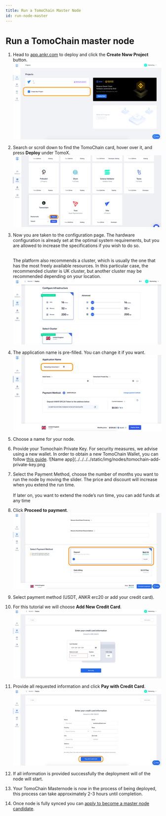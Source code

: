 ```yaml
---
title: Run a TomoChain Master Node
id: run-node-master
---
```


# Run a TomoChain master node

1. Head to [app.ankr.com](https://app.ankr.com/) to deploy and click the **Create Nww Project** button.
   ![Create a project](../../../../static/img/nodes/create-new-project.png)
2. Search or scroll down to find the TomoChain card, hover over it, and press **Deploy** under TomoX.
   ![Click the deploy button](../../../../static/img/nodes/tomochain-deploy.png)
3. Now you are taken to the configuration page. The hardware configuration is already set at the optimal system requirements, but you are allowed to increase the specifications if you wish to do so.<br /><br />
   
   The platform also recommends a cluster, which is usually the one that has the most freely available resources. In this particular case, the recommended cluster is UK cluster, but another cluster may be recommended depending on your location.
   ![Choose cluster](../../../../static/img/nodes/tomox-choose-cluster.png)
4. The application name is pre-filled. You can change it if you want. 
   ![Name app](../../../../static/img/nodes/tomochain-app-name.png)
5. Choose a name for your node.
6. Provide your Tomochain Private Key. For security measures, we advise using a new wallet. In order to obtain a new TomoChain Wallet, you can follow [this guide](https://docs.tomochain.com/general/how-to-connect-to-tomochain-network/tomowallet).
   ![Name app](../../../../static/img/nodes/tomochain-add-private-key.png
7. Select the Payment Method, choose the number of months you want to run the node by moving the slider. The price and discount will increase when you extend the run time.<br /><br />
   If later on, you want to extend the node’s run time, you can add funds at any time
8. Click **Proceed to payment**.
   ![Proceed to payment](../../../../static/img/nodes/proceed-to-payment.png)
9. Select payment method (USDT, ANKR erc20 or add your credit card).
10. For this tutorial we will choose **Add New Credit Card**.
    ![Add card](../../../../static/img/nodes/add-card.png)  
11. Provide all requested information and click **Pay with Credit Card**.
   ![Pay with card](../../../../static/img/nodes/pay-with-card.png)
12. If all information is provided successfully the deployment will of the node will start. 
13. Your TomoChain Masternode is now in the process of being deployed, this process can take approximately 2-3 hours until completion.
14. Once node is fully synced you can [apply to become a master node candidate](https://docs.tomochain.com/masternode-and-dex/masternode/apply-your-node).
